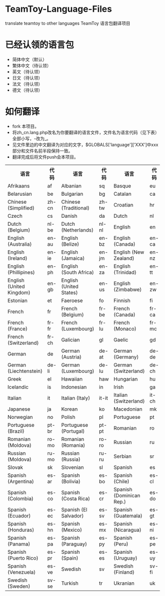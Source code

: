 TeamToy-Language-Files
======================

translate teamtoy to other languages
TeamToy 语言包翻译项目

# 已经认领的语言包
- 简体中文（默认）
- 繁体中文（待认领）
- 英文（待认领）
- 日文（待认领）
- 法文（待认领）
- 德文（待认领）


# 如何翻译
- fork 本项目。
- 将zh_cn.lang.php改名为你要翻译的语言文件，文件名为语言代码（见下表）全部小写，-改为_。
- 见文件里边的中文翻译为对应的文字，$GLOBALS['language']['XXX']中xxx部分和文件名前半段保持一致。
- 翻译完成后将文件push会本项目。


<table><tbody><tr><th>语言</th><th>代码</th><th>语言</th><th>代码</th><th>语言</th><th>代码</th></tr><tr><td>Afrikaans</td><td>af</td><td>Albanian</td><td>sq</td><td>Basque</td><td>eu</td></tr><tr><td>Belarusian</td><td>be</td><td>Bulgarian</td><td>bg</td><td>Catalan</td><td>ca</td></tr><tr><td>Chinese (Simplified)</td><td>zh-cn</td><td>Chinese (Traditional)</td><td>zh-tw</td><td>Croatian</td><td>hr</td></tr><tr><td>Czech</td><td>cs</td><td>Danish</td><td>da</td><td>Dutch</td><td>nl</td></tr><tr><td>Dutch (Belgium)</td><td>nl-be</td><td>Dutch (Netherlands)</td><td>nl-nl</td><td>English</td><td>en</td></tr><tr><td>English (Australia)</td><td>en-au</td><td>English (Belize)</td><td>en-bz</td><td>English (Canada)</td><td>en-ca</td></tr><tr><td>English (Ireland)</td><td>en-ie</td><td>English (Jamaica)</td><td>en-jm</td><td>English (New Zealand)</td><td>en-nz</td></tr><tr><td>English (Phillipines)</td><td>en-ph</td><td>English (South Africa)</td><td>en-za</td><td>English (Trinidad)</td><td>en-tt</td></tr><tr><td>English (United Kingdom)</td><td>en-gb</td><td>English (United States)</td><td>en-us</td><td>English (Zimbabwe)</td><td>en-zw</td></tr><tr><td>Estonian</td><td>et</td><td>Faeroese</td><td>fo</td><td>Finnish</td><td>fi</td></tr><tr><td>French</td><td>fr</td><td>French (Belgium)</td><td>fr-be</td><td>French (Canada)</td><td>fr-ca</td></tr><tr><td>French (France)</td><td>fr-fr</td><td>French (Luxembourg)</td><td>fr-lu</td><td>French (Monaco)</td><td>fr-mc</td></tr><tr><td>French (Switzerland)</td><td>fr-ch</td><td>Galician</td><td>gl</td><td>Gaelic</td><td>gd</td></tr><tr><td>German</td><td>de</td><td>German (Austria)</td><td>de-at</td><td>German (Germany)</td><td>de-de</td></tr><tr><td>German (Liechtenstein)</td><td>de-li</td><td>German (Luxembourg)</td><td>de-lu</td><td>German (Switzerland)</td><td>de-ch</td></tr><tr><td>Greek</td><td>el</td><td>Hawaiian</td><td>haw</td><td>Hungarian</td><td>hu</td></tr><tr><td>Icelandic</td><td>is</td><td>Indonesian</td><td>in</td><td>Irish</td><td>ga</td></tr><tr><td>Italian</td><td>it</td><td>Italian (Italy)</td><td>it-it</td><td>Italian (Switzerland)</td><td>it-ch</td></tr><tr><td>Japanese</td><td>ja</td><td>Korean</td><td>ko</td><td>Macedonian</td><td>mk</td></tr><tr><td>Norwegian</td><td>no</td><td>Polish</td><td>pl</td><td>Portuguese</td><td>pt</td></tr><tr><td>Portuguese (Brazil)</td><td>pt-br</td><td>Portuguese (Portugal)</td><td>pt-pt</td><td>Romanian</td><td>ro</td></tr><tr><td>Romanian (Moldova)</td><td>ro-mo</td><td>Romanian (Romania)</td><td>ro-ro</td><td>Russian</td><td>ru</td></tr><tr><td>Russian (Moldova)</td><td>ru-mo</td><td>Russian (Russia)</td><td>ru-ru</td><td>Serbian</td><td>sr</td></tr><tr><td>Slovak</td><td>sk</td><td>Slovenian</td><td>sl</td><td>Spanish</td><td>es</td></tr><tr><td>Spanish (Argentina)</td><td>es-ar</td><td>Spanish (Bolivia)</td><td>es-bo</td><td>Spanish (Chile)</td><td>es-cl</td></tr><tr><td>Spanish (Colombia)</td><td>es-co</td><td>Spanish (Costa Rica)</td><td>es-cr</td><td>Spanish (Dominican Rep.)</td><td>es-do</td></tr><tr><td>Spanish (Ecuador)</td><td>es-ec</td><td>Spanish (El Salvador)</td><td>es-sv</td><td>Spanish (Guatemala)</td><td>es-gt</td></tr><tr><td>Spanish (Honduras)</td><td>es-hn</td><td>Spanish (Mexico)</td><td>es-mx</td><td>Spanish (Nicaragua)</td><td>es-ni</td></tr><tr><td>Spanish (Panama)</td><td>es-pa</td><td>Spanish (Paraguay)</td><td>es-py</td><td>Spanish (Peru)</td><td>es-pe</td></tr><tr><td>Spanish (Puerto Rico)</td><td>es-pr</td><td>Spanish (Spain)</td><td>es-es</td><td>Spanish (Uruguay)</td><td>es-uy</td></tr><tr><td>Spanish (Venezuela)</td><td>es-ve</td><td>Swedish</td><td>sv</td><td>Swedish (Finland)</td><td>sv-fi</td></tr><tr><td>Swedish (Sweden)</td><td>sv-se</td><td>Turkish</td><td>tr</td><td>Ukranian</td><td>uk</td></tr></tbody></table>

